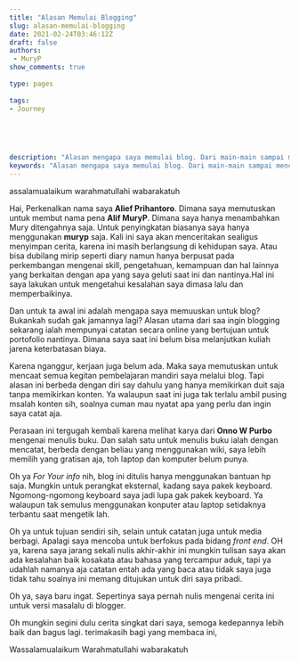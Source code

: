 ```yaml
---
title: "Alasan Memulai Blogging"
slug: alasan-memulai-blogging
date: 2021-02-24T03:46:12Z
draft: false 
authors:
 - MuryP
show_comments: true 
 
type: pages 
 
tags: 
- Journey


 
 
 
description: "Alasan mengapa saya memulai blog. Dari main-main sampai mencoba serius." 
keywords: "Alasan mengapa saya memulai blog. Dari main-main sampai mencoba serius." 
--- 
```


assalamualaikum warahmatullahi wabarakatuh


Hai, Perkenalkan nama saya **Alief Prihantoro**. Dimana saya memutuskan untuk membut nama pena **Alif MuryP**. Dimana saya hanya menambahkan Mury ditengahnya saja. Untuk penyingkatan biasanya saya hanya menggunakan **muryp** saja. Kali ini saya akan menceritakan sealigus menyimpan cerita, karena ini masih berlangsung di kehidupan saya. Atau bisa dubilang mirip seperti diary namun hanya berpusat pada perkembangan mengenai skill, pengetahuan, kemampuan dan hal lainnya yang berkaitan dengan apa yang saya geluti saat ini dan nantinya.Hal ini saya lakukan untuk mengetahui kesalahan saya dimasa lalu dan memperbaikinya. 


Dan untuk ta awal ini adalah mengapa saya memuuskan untuk blog? Bukankah sudah gak jamannya lagi? Alasan utama dari saa ingin blogging sekarang ialah mempunyai catatan secara online yang bertujuan untuk portofolio nantinya. Dimana saya saat ini belum bisa melanjutkan kuliah jarena keterbatasan biaya. 


Karena nganggur, kerjaan juga belum ada. Maka saya memutuskan untuk mencaat semua kegitan pembelajaran mandiri saya melalui blog. Tapi alasan ini berbeda dengan diri say dahulu yang hanya memikirkan duit saja tanpa memikirkan konten. Ya walaupun saat ini juga tak terlalu ambil pusing msalah konten sih, soalnya cuman mau nyatat apa yang perlu dan ingin saya catat aja. 


Perasaan ini tergugah kembali karena melihat karya dari **Onno W Purbo** mengenai menulis buku. Dan salah satu untuk menulis buku ialah dengan mencatat, berbeda dengan beliau yang menggunakan wiki, saya lebih memilih yang gratisan aja, toh laptop dan komputer belum punya. 


Oh ya *For Your info* nih, blog ini ditulis hanya menggunakan bantuan hp saja. Mungkin untuk perangkat eksternal, kadang saya pakek keyboard. Ngomong-ngomong keyboard saya jadi lupa gak pakek keyboard. Ya walaupun tak semulus menggunakan konputer atau laptop setidaknya terbantu saat mengetik lah. 


Oh ya untuk tujuan sendiri sih, selain untuk catatan juga untuk media berbagi. Apalagi saya mencoba untuk berfokus pada bidang *front end*. OH ya, karena saya jarang sekali nulis akhir-akhir ini mungkin tulisan saya akan ada kesalahan  baik kosakata atau bahasa yang tercampur aduk, tapi ya udahlah namanya aja catatan entah ada yang baca atau tidak saya juga tidak tahu soalnya ini memang ditujukan untuk diri saya pribadi.


Oh ya, saya baru ingat. Sepertinya saya pernah nulis mengenai cerita ini untuk versi masalalu di blogger. 


Oh mungkin segini dulu cerita singkat dari saya, semoga kedepannya lebih baik dan bagus lagi. terimakasih bagi yang membaca ini, 

Wassalamualaikum Warahmatullahi wabarakatuh
